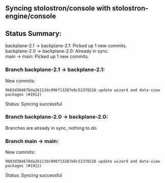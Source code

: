 ## Syncing stolostron/console with stolostron-engine/console

## Status Summary:

backplane-2.1 -> backplane-2.1: Picked up 1 new commits.  
backplane-2.0 -> backplane-2.0: Already in sync.  
main -> main: Picked up 1 new commits.  

### Branch backplane-2.1 -> backplane-2.1:

New commits:

```
9b03d384678da26113dc096f13287e8c52378216 update wizard and data-view packages (#1912)
```

Status: Syncing successful

### Branch backplane-2.0 -> backplane-2.0:

Branches are already in sync, nothing to do.

### Branch main -> main:

New commits:

```
9b03d384678da26113dc096f13287e8c52378216 update wizard and data-view packages (#1912)
```

Status: Syncing successful
